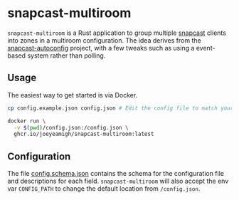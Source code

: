 # snapcast-multiroom

`snapcast-multiroom` is a Rust application to group multiple [snapcast](https://github.com/badaix/snapcast) clients into zones in a multiroom configuration. The idea derives from the [snapcast-autoconfig](https://github.com/ahayworth/snapcast-autoconfig) project, with a few tweaks such as using a event-based system rather than polling.

## Usage

The easiest way to get started is via Docker.

```bash
cp config.example.json config.json # Edit the config file to match your setup

docker run \
  -v $(pwd)/config.json:/config.json \
  ghcr.io/joeyeamigh/snapcast-multiroom:latest
```

## Configuration

The file [config.schema.json](config.schema.json) contains the schema for the configuration file and descriptions for each field. `snapcast-multiroom` will also accept the env var `CONFIG_PATH` to change the default location from `/config.json`.
